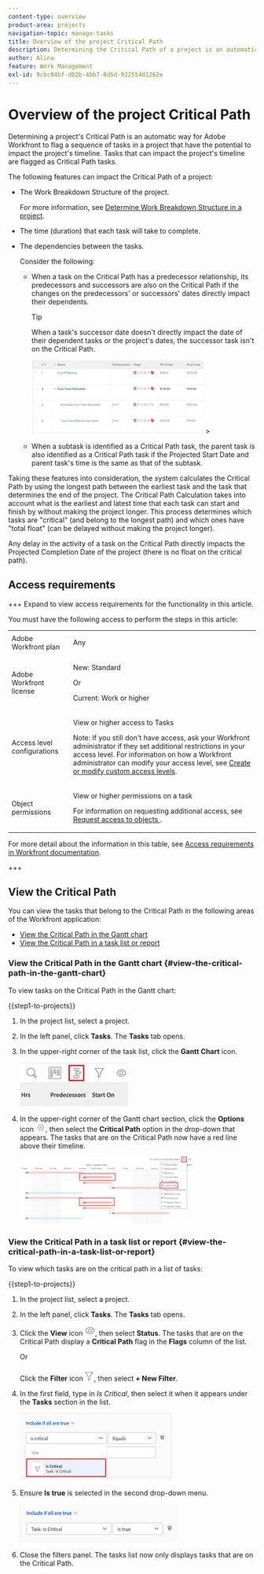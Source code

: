 ```yaml
---
content-type: overview
product-area: projects
navigation-topic: manage-tasks
title: Overview of the project Critical Path
description: Determining the Critical Path of a project is an automatic way for Adobe Workfront to flag a sequence of tasks in a project that have the potential to impact the timeline of the project. Tasks that can impact the timeline of the project are flagged as being Critical Path tasks.
author: Alina
feature: Work Management
exl-id: 9cbc84bf-d02b-4bb7-8d5d-922554d1262e
---
```

# Overview of the project Critical Path

<!-- Audited: 5/2025 -->

Determining a project's Critical Path is an automatic way for Adobe Workfront to flag a sequence of tasks in a project that have the potential to impact the project's timeline. Tasks that can impact the project's timeline are flagged as Critical Path tasks.

The following features can impact the Critical Path of a project:

* The Work Breakdown Structure of the project.

  For more information, see [Determine Work Breakdown Structure in a project](../../../manage-work/projects/planning-a-project/determine-project-work-breakdown-structure.md).

* The time (duration) that each task will take to complete.
* The dependencies between the tasks.

  Consider the following:

   * When a task on the Critical Path has a predecessor relationship, its predecessors and successors are also on the Critical Path if the changes on  the predecessors' or successors' dates directly impact their dependents.

     >[!TIP]
     >
     >When a task's successor date doesn't directly impact the date of their dependent tasks or the project's dates, the successor task isn't on the Critical Path. 
     >
     >
     >![](assets/successor-not-on-critical-path-350x150.png)     >
     >

   * When a subtask is identified as a Critical Path task, the parent task is also identified as a Critical Path task if the Projected Start Date and parent task's time is the same as that of the subtask.

Taking these features into consideration, the system calculates the Critical Path by using the longest path between the earliest task and the task that determines the end of the project. The Critical Path Calculation takes into account what is the earliest and latest time that each task can start and finish by without making the project longer. This process determines which tasks are "critical" (and belong to the longest path) and which ones have "total float" (can be delayed without making the project longer).

Any delay in the activity of a task on the Critical Path directly impacts the Projected Completion Date of the project (there is no float on the critical path).

## Access requirements

+++ Expand to view access requirements for the functionality in this article.

You must have the following access to perform the steps in this article:

<table style="table-layout:auto"> 
 <col> 
 <col> 
 <tbody> 
  <tr> 
   <td role="rowheader">Adobe Workfront plan</td> 
   <td> <p>Any</p> </td> 
  </tr> 
  <tr> 
   <td role="rowheader">Adobe Workfront license</td> 
   <td> 
   <p>New: Standard<p>
   <p>Or</p>
   <p>Current: Work or higher</p>
    </td> 
  </tr> 
  <tr> 
   <td role="rowheader">Access level configurations</td> 
   <td> <p>View or higher access to Tasks</p> <p>Note: If you still don't have access, ask your Workfront administrator if they set additional restrictions in your access level. For information on how a Workfront administrator can modify your access level, see <a href="../../../administration-and-setup/add-users/configure-and-grant-access/create-modify-access-levels.md" class="MCXref xref">Create or modify custom access levels</a>.</p> </td> 
  </tr> 
  <tr> 
   <td role="rowheader">Object permissions</td> 
   <td> <p>View or higher permissions on a task </p> <p>For information on requesting additional access, see <a href="../../../workfront-basics/grant-and-request-access-to-objects/request-access.md" class="MCXref xref">Request access to objects </a>.</p> </td> 
  </tr> 
 </tbody> 
</table>

For more detail about the information in this table, see [Access requirements in Workfront documentation](/help/quicksilver/administration-and-setup/add-users/access-levels-and-object-permissions/access-level-requirements-in-documentation.md).


 +++

## View the Critical Path

You can view the tasks that belong to the Critical Path in the following areas of the Workfront application:

* [View the Critical Path in the Gantt chart](#view-the-critical-path-in-the-gantt-chart) 
* [View the Critical Path in a task list or report](#view-the-critical-path-in-a-task-list-or-report)

### View the Critical Path in the Gantt chart {#view-the-critical-path-in-the-gantt-chart}

To view tasks on the Critical Path in the Gantt chart:

{{step1-to-projects}}

1. In the project list, select a project.

1. In the left panel, click **Tasks**. The **Tasks** tab opens.

1. In the upper-right corner of the task list, click the **Gantt Chart** icon.

      ![gantt_chart_icon__1_.png](assets/gantt-icon.png)

1. In the upper-right corner of the Gantt chart section, click the **Options** icon ![Options icon](assets/options-icon.png), then select the **Critical Path** option in the drop-down that appears. The tasks that are on the Critical Path now have a red line above their timeline.

   ![crtitical_path_on_gantt__1_.png](assets/crtitical-path-on-gantt--1--350x137.png)

### View the Critical Path in a task list or report {#view-the-critical-path-in-a-task-list-or-report}

To view which tasks are on the critical path in a list of tasks:

{{step1-to-projects}}

1. In the project list, select a project.

1. In the left panel, click **Tasks**. The **Tasks** tab opens.

1. Click the **View** icon ![View icon](assets/view-icon.png), then select **Status**. The tasks that are on the Critical Path display a **Critical Path** flag in the **Flags** column of the list.

   Or

   Click the **Filter** icon ![Filters icon](assets/filters-icon.png), then select **+ New Filter**.
1. In the first field, type in *Is Critical*, then select it when it appears under the **Tasks** section in the list.

      ![Task is critical filter](assets/task-is-critical.png)

1. Ensure **Is true** is selected in the second drop-down menu.

      ![Is true drop-down](assets/critical-path-filter.png)

1. Close the filters panel. The tasks list now only displays tasks that are on the Critical Path.
